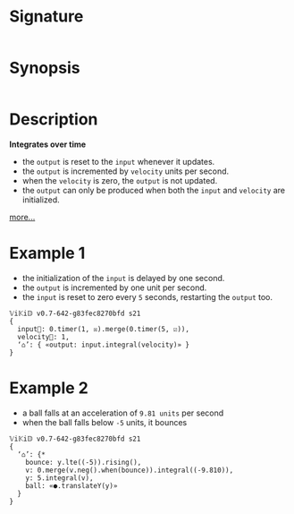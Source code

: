 # Signature
```vikid-signature
```

# Synopsis
```vikid-synopsis
```

# Description
__Integrates over time__
 - the `output` is reset to the `input` whenever it updates. 
 - the `output` is incremented by `velocity` units per second.
 - when the `velocity` is zero, the `output` is not updated.
 - the `output` can only be produced when both the `input` and `velocity` are initialized.

[more...](https://en.wikipedia.org/wiki/Velocity)

# Example 1
- the initialization of the `input` is delayed by one second.
- the `output` is incremented by one unit per second.
- the `input` is reset to zero every `5` seconds, restarting the `output` too.
```vikid-script
𝕍i𝕂i𝔻 v0.7-642-g83fec8270bfd s21
{
  input📡: 0.timer(1, ☒).merge(0.timer(5, ☑)),
  velocity📡: 1,
  ‘⌂’: { «output: input.integral(velocity)» }
}
```

# Example 2
- a ball falls at an acceleration of `9.81 units` per second
- when the ball falls below `-5` units, it bounces
```vikid-script
𝕍i𝕂i𝔻 v0.7-642-g83fec8270bfd s21
{ 
  ‘⌂’: {* 
    bounce: y.lte((-5)).rising(),
    v: 0.merge(v.neg().when(bounce)).integral((-9.810)),
    y: 5.integral(v),
    ball: «●.translateY(y)»
  }
}
```

